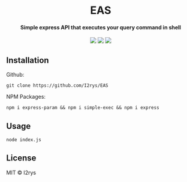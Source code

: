<h1 align="center">EAS</h1>
<h4 align="center">Simple express API that executes your query command in shell</h4>
<p align="center">
	<a href="https://github.com/I2rys/EAS/blob/main/LICENSE"><img src="https://img.shields.io/github/license/I2rys/EAS?style=flat-square"></img></a>
	<a href="https://github.com/I2rys/EAS/issues"><img src="https://img.shields.io/github/issues/I2rys/EAS.svg"></img></a>
	<a href="https://nodejs.org/"><img src="https://img.shields.io/badge/-Nodejs-green?style=flat-square&logo=Node.js"></img></a>
</p>


## Installation
Github:

    git clone https://github.com/I2rys/EAS

NPM Packages:

    npm i express-param && npm i simple-exec && npm i express
    
## Usage

    node index.js

## License
MIT © I2rys
